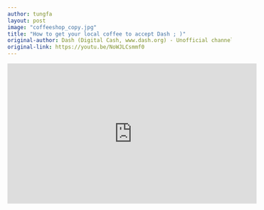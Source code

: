 ```yaml
---
author: tungfa
layout: post
image: "coffeeshop_copy.jpg"
title: "How to get your local coffee to accept Dash ; )"
original-author: Dash (Digital Cash, www.dash.org) - Unofficial channel
original-link: https://youtu.be/NoWJLCsmmf0
---
```


<iframe width="560" height="315" src="https://www.youtube.com/embed/NoWJLCsmmf0" frameborder="0" allowfullscreen></iframe>
